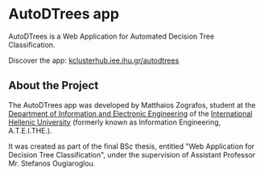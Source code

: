 # AutoDTrees app

AutoDTrees is a Web Application for Automated Decision Tree Classification.

Discover the app: [kclusterhub.iee.ihu.gr/autodtrees](https://kclusterhub.iee.ihu.gr/autodtrees/)

## About the Project

The AutoDTrees app was developed by Matthaios Zografos, student at the [Department of Information and Electronic Engineering](https://www.iee.ihu.gr/en/) of the [International Hellenic University](https://www.ihu.gr/en/enhome) (formerly known as Information Engineering, A.T.E.I.THE.).

It was created as part of the final BSc thesis, entitled "Web Application for Decision Tree Classification", under the supervision of Assistant Professor Mr. Stefanos Ougiaroglou.